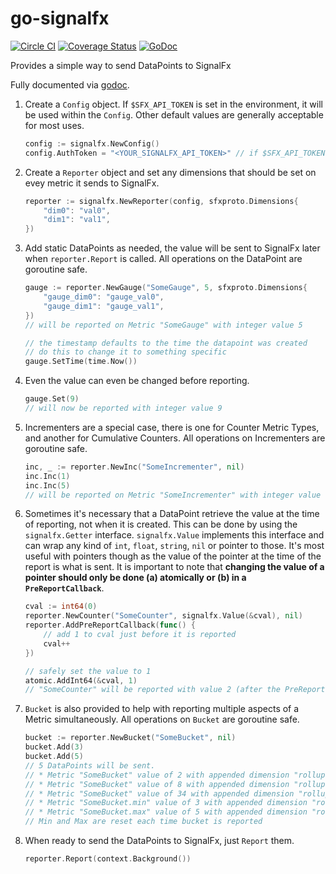 # go-signalfx

[![Circle CI](https://circleci.com/gh/zvelo/go-signalfx.svg?style=svg)](https://circleci.com/gh/zvelo/go-signalfx) [![Coverage Status](https://coveralls.io/repos/zvelo/go-signalfx/badge.svg?branch=master)](https://coveralls.io/r/zvelo/go-signalfx?branch=master) [![GoDoc](https://godoc.org/github.com/zvelo/go-signalfx?status.svg)](https://godoc.org/github.com/zvelo/go-signalfx)

Provides a simple way to send DataPoints to SignalFx

Fully documented via [godoc](https://godoc.org/github.com/zvelo/go-signalfx).

1. Create a `Config` object. If `$SFX_API_TOKEN` is set in the environment, it will be used within the `Config`. Other default values are generally acceptable for most uses.

    ```go
    config := signalfx.NewConfig()
    config.AuthToken = "<YOUR_SIGNALFX_API_TOKEN>" // if $SFX_API_TOKEN is set, this is unnecessary 
    ```

2. Create a `Reporter` object and set any dimensions that should be set on evey metric it sends to SignalFx.

    ```go
    reporter := signalfx.NewReporter(config, sfxproto.Dimensions{
        "dim0": "val0",
        "dim1": "val1",
    })
    ```

3. Add static DataPoints as needed, the value will be sent to SignalFx later when `reporter.Report` is called. All operations on the DataPoint are goroutine safe.

    ```go
    gauge := reporter.NewGauge("SomeGauge", 5, sfxproto.Dimensions{
        "gauge_dim0": "gauge_val0",
        "gauge_dim1": "gauge_val1",
    })
    // will be reported on Metric "SomeGauge" with integer value 5

    // the timestamp defaults to the time the datapoint was created
    // do this to change it to something specific
    gauge.SetTime(time.Now())
    ```

4. Even the value can even be changed before reporting.

    ```go
    gauge.Set(9)
    // will now be reported with integer value 9
    ```

5. Incrementers are a special case, there is one for Counter Metric Types, and another for Cumulative Counters. All operations on Incrementers are goroutine safe.

    ```go
    inc, _ := reporter.NewInc("SomeIncrementer", nil)
    inc.Inc(1)
    inc.Inc(5)
    // will be reported on Metric "SomeIncrementer" with integer value 6
    ```

6. Sometimes it's necessary that a DataPoint retrieve the value at the time of reporting, not when it is created. This can be done by using the `signalfx.Getter` interface.
   `signalfx.Value` implements this interface and can wrap any kind of `int`, `float`, `string`, `nil` or pointer to those.
   It's most useful with pointers though as the value of the pointer at the time of the report is what is sent.
   It is important to note that **changing the value of a pointer should only be done (a) atomically or (b) in a `PreReportCallback`**.

    ```go
    cval := int64(0)
    reporter.NewCounter("SomeCounter", signalfx.Value(&cval), nil)
    reporter.AddPreReportCallback(func() {
        // add 1 to cval just before it is reported
        cval++
    })

    // safely set the value to 1
    atomic.AddInt64(&cval, 1)
    // "SomeCounter" will be reported with value 2 (after the PreReportCallback is executed)
    ```

8. `Bucket` is also provided to help with reporting multiple aspects of a Metric simultaneously. All operations on `Bucket` are goroutine safe.

    ```go
    bucket := reporter.NewBucket("SomeBucket", nil)
    bucket.Add(3)
    bucket.Add(5)
    // 5 DataPoints will be sent.
    // * Metric "SomeBucket" value of 2 with appended dimension "rollup" = "count"
    // * Metric "SomeBucket" value of 8 with appended dimension "rollup" = "sum"
    // * Metric "SomeBucket" value of 34 with appended dimension "rollup" = "sumsquare"
    // * Metric "SomeBucket.min" value of 3 with appended dimension "rollup" = "min"
    // * Metric "SomeBucket.max" value of 5 with appended dimension "rollup" = "max"
    // Min and Max are reset each time bucket is reported
    ```

7. When ready to send the DataPoints to SignalFx, just `Report` them.

    ```go
    reporter.Report(context.Background())
    ```
